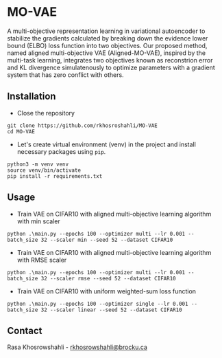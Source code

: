 # MO-VAE
A multi-objective representation learning in variational autoencoder to stabilize the gradients calculated by breaking down the evidence lower bound (ELBO) loss function into two objectives.
Our proposed method, named aligned multi-objective VAE (Aligned-MO-VAE), inspired by the multi-task learning, integrates two objectives known as reconstrion error and KL divergence simulatenously to optimize parameters with a gradient system that has zero conflict with others.
## Installation
* Close the repository
```
git clone https://github.com/rkhosroshahli/MO-VAE
cd MO-VAE
```
* Let's create virtual environment (venv) in the project and install necessary packages using ```pip```.
```
python3 -m venv venv
source venv/bin/activate
pip install -r requirements.txt
```

<!-- USAGE EXAMPLES -->
## Usage
* Train VAE on CIFAR10 with aligned multi-objective learning algorithm with min scaler
```
python .\main.py --epochs 100 --optimizer multi --lr 0.001 --batch_size 32 --scaler min --seed 52 --dataset CIFAR10
```
* Train VAE on CIFAR10 with aligned multi-objective learning algorithm with RMSE scaler
```
python .\main.py --epochs 100 --optimizer multi --lr 0.001 --batch_size 32 --scaler rmse --seed 52 --dataset CIFAR10
```
* Train VAE on CIFAR10 with uniform weighted-sum loss function
```
python .\main.py --epochs 100 --optimizer single --lr 0.001 --batch_size 32 --scaler linear --seed 52 --dataset CIFAR10
```
<!-- CONTACT -->
## Contact
Rasa Khosrowshahli - rkhosrowshahli@brocku.ca